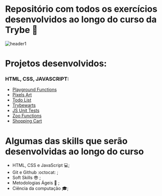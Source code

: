 # Repositório com todos os exercícios desenvolvidos ao longo do curso da Trybe 🚀

![header1](https://user-images.githubusercontent.com/55060810/121017407-9f237680-c773-11eb-8383-658e726364b3.png)

# Projetos desenvolvidos:
### HTML, CSS, JAVASCRIPT:
- [Playground Functions](https://github.com/tryber/sd-012-project-playground-functions/pull/6)
- [Pixels Art](https://github.com/tryber/sd-012-project-pixels-art/pull/34)
- [Todo List](https://github.com/tryber/sd-012-project-todo-list/pull/45)
- [Trybewarts](https://github.com/tryber/sd-012-project-trybewarts/pull/3)
- [JS Unit Tests](https://github.com/tryber/sd-012-project-js-unit-tests/pull/2)
- [Zoo Functions](https://github.com/tryber/sd-012-project-zoo-functions/pull/36)
- [Shopping Cart](https://github.com/tryber/sd-012-project-shopping-cart/pull/71)

# Algumas das skills que serão desenvolvidas ao longo do curso

- HTML, CSS e JavaScript 💻;
- Git e Github :octocat: ;
- Soft Skills 😎 ;
- Metodologias Ágeis 🏃 ;
- Ciência da computação  🎓;
